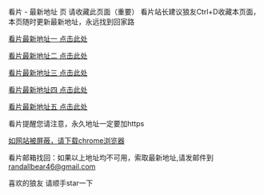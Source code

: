 看片 - 最新地址 页
请收藏此页面（重要） 看片站长建议狼友Ctrl+D收藏本页面，本页随时更新最新地址，永远找到回家路

[看片最新地址一 点击此处](https://yyqk5.xyz)

[看片最新地址二 点击此处](https://tsjgjj.com)

[看片最新地址三 点击此处](https://lwglzy.com)

[看片最新地址四 点击此处](https://9bottom.vip)

[看片最新地址五 点击此处](https://tt23sf.com)

看片提醒您请注意，永久地址一定要加https

[如网站被屏蔽，请下载chrome浏览器](https://8xe23.com/chrome_93.0.4577.82.apk)

看片邮箱找回：如果以上地址均不可用，索取最新地址,请发邮件到 [randallbear46@gmail.com](mailto:randallbear46@gmail.com)

喜欢的狼友 请顺手star一下
